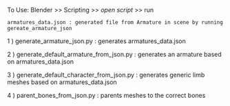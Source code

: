 To Use: Blender >> Scripting >> *open script* >> run

    armatures_data.json : generated file from Armature in scene by running gereate_armature_json

1 ) generate_armature_json.py : generates armatures_data.json

2 ) generate_default_armature_from_json.py : generates an armature based on armatures_data.json

3 ) generate_default_character_from_json.py : generates generic limb meshes based on armatures_data.json

4 ) parent_bones_from_json.py : parents meshes to the correct bones
